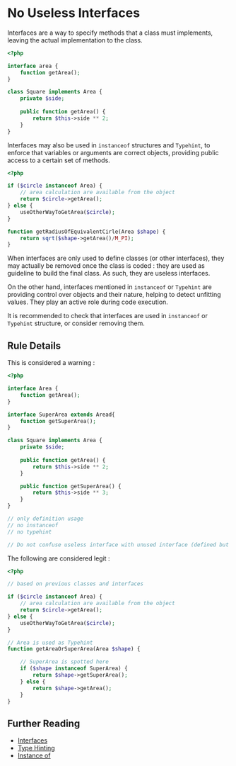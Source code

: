 <!-- Good Practices -->
# No Useless Interfaces

Interfaces are a way to specify methods that a class must implements, leaving the actual implementation to the class. 

```php
<?php

interface area {
	function getArea();
}

class Square implements Area {
	private $side; 
	
	public function getArea() {
		return $this->side ** 2;
	}
}

```

Interfaces may also be used in `instanceof` structures and `Typehint`, to enforce that variables or arguments are correct objects, providing public access to a certain set of methods. 

```php
<?php

if ($circle instanceof Area) {
	// area calculation are available from the object
	return $circle->getArea();
} else {
	useOtherWayToGetArea($circle);
}

function getRadiusOfEquivalentCirle(Area $shape) {
	return sqrt($shape->getArea()/M_PI);
}

```

When interfaces are only used to define classes (or other interfaces), they may actually be removed once the class is coded : they are used as guideline to build the final class. As such, they are useless interfaces.

On the other hand, interfaces mentioned in `instanceof` or `Typehint` are providing control over objects and their nature, helping to detect unfitting values. They play an active role during code execution. 


It is recommended to check that interfaces are used in  `instanceof` or `Typehint` structure, or consider removing them. 

## Rule Details

This is considered a warning : 

```php
<?php

interface Area {
	function getArea();
}

interface SuperArea extends Aread{
	function getSuperArea();
}

class Square implements Area {
	private $side; 
	
	public function getArea() {
		return $this->side ** 2;
	}

	public function getSuperArea() {
		return $this->side ** 3;
	}
}

// only definition usage
// no instanceof 
// no typehint

// Do not confuse useless interface with unused interface (defined but never used by a class or an interface

```


The following are considered legit : 

```php
<?php

// based on previous classes and interfaces

if ($circle instanceof Area) {
	// area calculation are available from the object
	return $circle->getArea();
} else {
	useOtherWayToGetArea($circle);
}

// Area is used as Typehint
function getAreaOrSuperArea(Area $shape) {

	// SuperArea is spotted here
	if ($shape instanceof SuperArea) {
		return $shape->getSuperArea();
	} else {
		return $shape->getArea();
	}
}

```



## Further Reading

* [Interfaces](http://php.net/language.oop5.interfaces)
* [Type Hinting](http://php.net/language.oop5.typehinting)
* [Instance of](http://php.net/language.operators.type)
